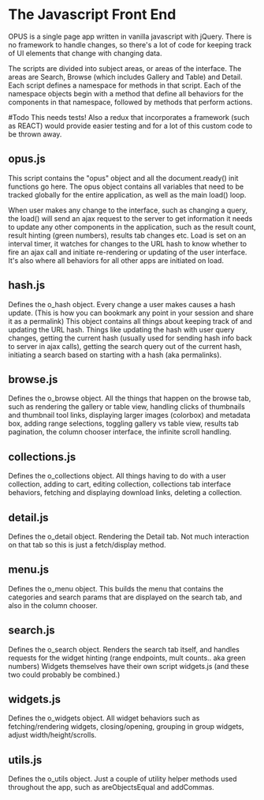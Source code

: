 # The Javascript Front End

OPUS is a single page app written in vanilla javascript with jQuery. There is no framework to handle changes, so there's a lot of code for keeping track of UI elements that change with changing data.

The scripts are divided into subject areas, or areas of the interface. The areas are Search, Browse (which includes Gallery and Table) and Detail. Each script defines a namespace for methods in that script. Each of the namespace objects begin with a method that define all behaviors for the components in that namespace, followed by methods that perform actions.

#Todo This needs tests! Also a redux that incorporates a framework (such as REACT) would provide easier testing and for a lot of this custom code to be thrown away. 

## opus.js

This script contains the "opus" object and all the document.ready() init functions go here. The opus object contains all variables that need to be tracked globally for the entire application, as well as the main load() loop.

When user makes any change to the interface, such as changing a query, the load() will send an ajax request to the server to get information it needs to update any other components in the application, such as the result count, result hinting (green numbers), results tab changes etc. Load is set on an interval timer, it watches for changes to the URL hash to know whether to fire an ajax call and initiate re-rendering or updating of the user interface. It's also where all behaviors for all other apps are initiated on load.

## hash.js

Defines the o_hash object. Every change a user makes causes a hash update. (This is how you can bookmark any point in your session and share it as a permalink) This object contains all things about keeping track of and updating the URL hash. Things like updating the hash with user query changes, getting the current hash (usually used for sending hash info back to server in ajax calls), getting the search query out of the current hash, initiating a search based on starting with a hash (aka permalinks).

## browse.js

Defines the o_browse object. All the things that happen on the browse tab, such as rendering the gallery or table view, handling clicks of thumbnails and thumbnail tool links, displaying larger images (colorbox) and metadata box, adding range selections, toggling gallery vs table view, results tab pagination, the column chooser interface, the infinite scroll handling.

## collections.js

Defines the o_collections object. All things having to do with a user collection, adding to cart, editing collection, collections tab interface behaviors, fetching and displaying download links, deleting a collection.

## detail.js

Defines the o_detail object. Rendering the Detail tab. Not much interaction on that tab so this is just a fetch/display method.

## menu.js

Defines the o_menu object. This builds the menu that contains the categories and search params that are displayed on the search tab, and also in the column chooser.

## search.js
Defines the o_search object. Renders the search tab itself, and handles requests for the widget hinting (range endpoints, mult counts.. aka green numbers) Widgets themselves have their own script widgets.js (and these two could probably be combined.)

## widgets.js
Defines the o_widgets object. All widget behaviors such as fetching/rendering widgets, closing/opening, grouping in group widgets, adjust width/height/scrolls.  

## utils.js

Defines the o_utils object. Just a couple of utility helper methods used throughout the app, such as areObjectsEqual and addCommas.
